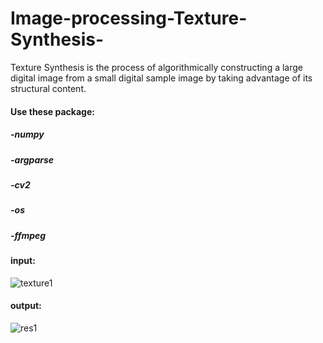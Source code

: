 # Image-processing-Texture-Synthesis-

Texture Synthesis is the process of algorithmically constructing a large digital image from a small digital sample image by taking advantage of its structural content.

#### Use these package:
##### -numpy
##### -argparse
##### -cv2
##### -os
##### -ffmpeg

#### input:
![texture1](https://user-images.githubusercontent.com/89074426/187969034-1f4e6765-a201-406d-89da-c2bbc30f9034.jpg)

#### output:
![res1](https://user-images.githubusercontent.com/89074426/187969074-7bdc02ae-2c82-4289-85ff-c75ba13c41e7.jpg)


